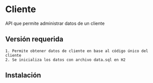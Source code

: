 # Cliente
API que permite administrar datos de un cliente
## Versión requerida

	1. Permite obtener datos de cliente en base al código único del cliente
	2. Se inicializa los datos con archivo data.sql en H2

## Instalación

